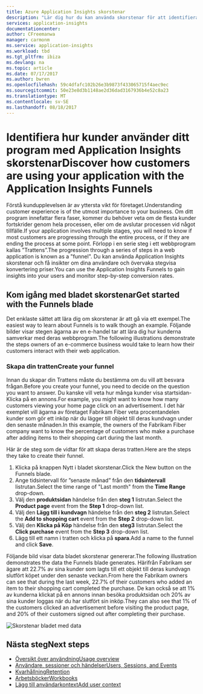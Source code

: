 ```yaml
---
title: Azure Application Insights skorstenar
description: "Lär dig hur du kan använda skorstenar för att identifiera hur kunder interagerar med programmet."
services: application-insights
documentationcenter: 
author: CFreemanwa
manager: carmonm
ms.service: application-insights
ms.workload: tbd
ms.tgt_pltfrm: ibiza
ms.devlang: na
ms.topic: article
ms.date: 07/17/2017
ms.author: bwren
ms.openlocfilehash: 59c4dfafc102b26e3b9873f433065715f4aec9ec
ms.sourcegitcommit: 50e23e8d3b1148ae2d36dad3167936b4e52c8a23
ms.translationtype: MT
ms.contentlocale: sv-SE
ms.lasthandoff: 08/18/2017
---
```

# <a name="discover-how-customers-are-using-your-application-with-the-application-insights-funnels"></a><span data-ttu-id="c6120-103">Identifiera hur kunder använder ditt program med Application Insights skorstenar</span><span class="sxs-lookup"><span data-stu-id="c6120-103">Discover how customers are using your application with the Application Insights Funnels</span></span>

<span data-ttu-id="c6120-104">Förstå kundupplevelsen är av yttersta vikt för företaget.</span><span class="sxs-lookup"><span data-stu-id="c6120-104">Understanding customer experience is of the utmost importance to your business.</span></span> <span data-ttu-id="c6120-105">Om ditt program innefattar flera faser, kommer du behöver veta om de flesta kunder fortskrider genom hela processen, eller om de avslutar processen vid något tillfälle.</span><span class="sxs-lookup"><span data-stu-id="c6120-105">If your application involves multiple stages, you will need to know if most customers are progressing through the entire process, or if they are ending the process at some point.</span></span> <span data-ttu-id="c6120-106">Förlopp i en serie steg i ett webbprogram kallas ”Trattens”.</span><span class="sxs-lookup"><span data-stu-id="c6120-106">The progression through a series of steps in a web application is known as a "funnel".</span></span> <span data-ttu-id="c6120-107">Du kan använda Application Insights skorstenar och få insikter om dina användare och övervaka stegvisa konvertering priser.</span><span class="sxs-lookup"><span data-stu-id="c6120-107">You can use the Application Insights Funnels to gain insights into your users and monitor step-by-step conversion rates.</span></span> 

## <a name="get-started-with-the-funnels-blade"></a><span data-ttu-id="c6120-108">Kom igång med bladet skorstenar</span><span class="sxs-lookup"><span data-stu-id="c6120-108">Get started with the Funnels blade</span></span>
<span data-ttu-id="c6120-109">Det enklaste sättet att lära dig om skorstenar är att gå via ett exempel.</span><span class="sxs-lookup"><span data-stu-id="c6120-109">The easiest way to learn about Funnels is to walk though an example.</span></span> <span data-ttu-id="c6120-110">Följande bilder visar stegen ägarna av en e-handel tar att lära dig hur kunderna samverkar med deras webbprogram.</span><span class="sxs-lookup"><span data-stu-id="c6120-110">The following illustrations demonstrate the steps owners of an e-commerce business would take to learn how their customers interact with their web application.</span></span>  

### <a name="create-your-funnel"></a><span data-ttu-id="c6120-111">Skapa din tratten</span><span class="sxs-lookup"><span data-stu-id="c6120-111">Create your funnel</span></span>
<span data-ttu-id="c6120-112">Innan du skapar din Trattens måste du bestämma om du vill att besvara frågan.</span><span class="sxs-lookup"><span data-stu-id="c6120-112">Before you create your funnel, you need to decide on the question you want to answer.</span></span> <span data-ttu-id="c6120-113">Du kanske vill veta hur många kunder visa startsidan-Klicka på en annons.</span><span class="sxs-lookup"><span data-stu-id="c6120-113">For example, you might want to know how many customers viewing your home page click on an advertisement.</span></span> <span data-ttu-id="c6120-114">I det här exemplet vill ägarna av företaget Fabrikam Fiber veta procentandelen kunder som gör ett inköp när du lägger till objekt till deras kundvagn under den senaste månaden.</span><span class="sxs-lookup"><span data-stu-id="c6120-114">In this example, the owners of the Fabrikam Fiber company want to know the percentage of customers who make a purchase after adding items to their shopping cart during the last month.</span></span>

<span data-ttu-id="c6120-115">Här är de steg som de vidtar för att skapa deras tratten.</span><span class="sxs-lookup"><span data-stu-id="c6120-115">Here are the steps they take to create their funnel.</span></span>

1. <span data-ttu-id="c6120-116">Klicka på knappen Nytt i bladet skorstenar.</span><span class="sxs-lookup"><span data-stu-id="c6120-116">Click the New button on the Funnels blade.</span></span>
1. <span data-ttu-id="c6120-117">Ange tidsintervall för ”senaste månad” från den **tidsintervall** listrutan.</span><span class="sxs-lookup"><span data-stu-id="c6120-117">Select the time range of "Last month" from the **Time Range** drop-down.</span></span> 
1. <span data-ttu-id="c6120-118">Välj den **produktsidan** händelse från den **steg 1** listrutan.</span><span class="sxs-lookup"><span data-stu-id="c6120-118">Select the **Product page** event from the **Step 1** drop-down list.</span></span> 
1. <span data-ttu-id="c6120-119">Välj den **Lägg till i kundvagn** händelse från den **steg 2** listrutan.</span><span class="sxs-lookup"><span data-stu-id="c6120-119">Select the **Add to shopping cart** event from the **Step 2** drop-down list.</span></span>
1. <span data-ttu-id="c6120-120">Välj den **Klicka på Köp** händelse från den **steg3** listrutan.</span><span class="sxs-lookup"><span data-stu-id="c6120-120">Select the **Click purchase** event from the **Step 3** drop-down list.</span></span>
1. <span data-ttu-id="c6120-121">Lägg till ett namn i tratten och klicka på **spara**.</span><span class="sxs-lookup"><span data-stu-id="c6120-121">Add a name to the funnel and click **Save**.</span></span>

<span data-ttu-id="c6120-122">Följande bild visar data bladet skorstenar genererar.</span><span class="sxs-lookup"><span data-stu-id="c6120-122">The following illustration demonstrates the data the Funnels blade generates.</span></span> <span data-ttu-id="c6120-123">Härifrån Fabrikam ser ägare att 22.7% av sina kunder som lagts till ett objekt till deras kundvagn slutfört köpet under den senaste veckan.</span><span class="sxs-lookup"><span data-stu-id="c6120-123">From here the Fabrikam owners can see that during the last week, 22.7% of their customers who added an item to their shopping cart completed the purchase.</span></span> <span data-ttu-id="c6120-124">De kan också se att 1% av kunderna klickat på en annons innan besöka produktsidan och 20% av sina kunder loggas när du har slutfört sin inköp.</span><span class="sxs-lookup"><span data-stu-id="c6120-124">They can also see that 1% of the customers clicked an advertisement before visiting the product page, and 20% of their customers signed out after completing their purchase.</span></span>


![Skorstenar bladet med data](./media/app-insights-understand-usage-patterns/funnel1.png)

## <a name="next-steps"></a><span data-ttu-id="c6120-126">Nästa steg</span><span class="sxs-lookup"><span data-stu-id="c6120-126">Next steps</span></span>
  * [<span data-ttu-id="c6120-127">Översikt över användning</span><span class="sxs-lookup"><span data-stu-id="c6120-127">Usage overview</span></span>](app-insights-usage-overview.md)
  * [<span data-ttu-id="c6120-128">Användare, sessioner och händelser</span><span class="sxs-lookup"><span data-stu-id="c6120-128">Users, Sessions, and Events</span></span>](app-insights-usage-segmentation.md)
  * [<span data-ttu-id="c6120-129">Kvarhållning</span><span class="sxs-lookup"><span data-stu-id="c6120-129">Retention</span></span>](app-insights-usage-retention.md)
  * [<span data-ttu-id="c6120-130">Arbetsböcker</span><span class="sxs-lookup"><span data-stu-id="c6120-130">Workbooks</span></span>](app-insights-usage-workbooks.md)
  * [<span data-ttu-id="c6120-131">Lägg till användarkontext</span><span class="sxs-lookup"><span data-stu-id="c6120-131">Add user context</span></span>](app-insights-usage-send-user-context.md)
